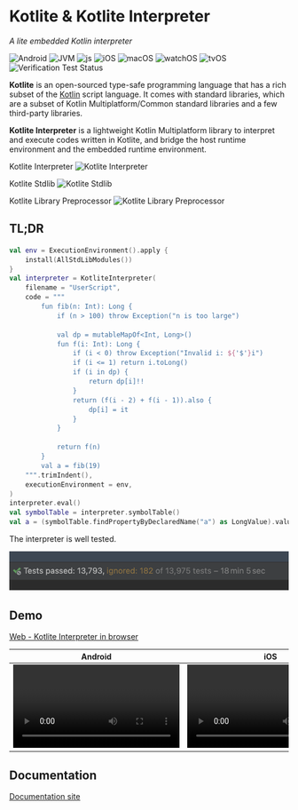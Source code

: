 # Kotlite & Kotlite Interpreter

_A lite embedded Kotlin interpreter_

![Android](https://img.shields.io/badge/Android-blue)
![JVM](https://img.shields.io/badge/JVM-blue)
![js](https://img.shields.io/badge/js-blue)
![iOS](https://img.shields.io/badge/iOS-blue)
![macOS](https://img.shields.io/badge/macOS-blue)
![watchOS](https://img.shields.io/badge/watchOS-blue)
![tvOS](https://img.shields.io/badge/tvOS-blue)
![Verification Test Status](https://github.com/sunny-chung/kotlite/actions/workflows/run-test.yaml/badge.svg?branch=main)

**Kotlite** is an open-sourced type-safe programming language that has a rich subset of the [Kotlin](https://kotlinlang.org/) script language. It comes with standard libraries, which are a subset of Kotlin Multiplatform/Common standard libraries and a few third-party libraries.

**Kotlite Interpreter** is a lightweight Kotlin Multiplatform library to interpret and execute codes written in Kotlite, and bridge the host runtime environment and the embedded runtime environment.

Kotlite Interpreter ![Kotlite Interpreter](https://img.shields.io/maven-central/v/io.github.sunny-chung/kotlite-interpreter)

Kotlite Stdlib ![Kotlite Stdlib](https://img.shields.io/maven-central/v/io.github.sunny-chung/kotlite-stdlib)

Kotlite Library Preprocessor ![Kotlite Library Preprocessor](https://img.shields.io/maven-central/v/io.github.sunny-chung/kotlite-stdlib-processor-plugin)

## TL;DR

```kotlin
val env = ExecutionEnvironment().apply {
    install(AllStdLibModules())
}
val interpreter = KotliteInterpreter(
    filename = "UserScript",
    code = """
        fun fib(n: Int): Long {
            if (n > 100) throw Exception("n is too large")
            
            val dp = mutableMapOf<Int, Long>()
            fun f(i: Int): Long {
                if (i < 0) throw Exception("Invalid i: ${'$'}i")
                if (i <= 1) return i.toLong()
                if (i in dp) {
                    return dp[i]!!
                }
                return (f(i - 2) + f(i - 1)).also {
                    dp[i] = it
                }
            }
            
            return f(n)
        }
        val a = fib(19)
    """.trimIndent(),
    executionEnvironment = env,
)
interpreter.eval()
val symbolTable = interpreter.symbolTable()
val a = (symbolTable.findPropertyByDeclaredName("a") as LongValue).value // 4181L
```

The interpreter is well tested.

![Well tested](./doc/usermanual/media/tests.png)

## Demo

[Web - Kotlite Interpreter in browser](https://sunny-chung.github.io/kotlite/demo/)

| Android                                             | iOS                                         |
|-----------------------------------------------------|---------------------------------------------|
| ![Android Demo](./doc/usermanual/media/Android.mp4) | ![iOS Demo](./doc/usermanual/media/iOS.mp4) |


## Documentation

[Documentation site](https://sunny-chung.github.io/kotlite/)
